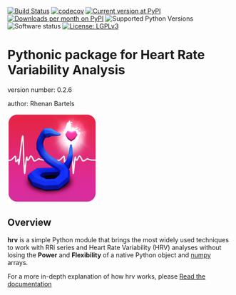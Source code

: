 [![Build Status](https://travis-ci.org/rhenanbartels/hrv.svg?branch=develop)](https://travis-ci.org/rhenanbartels/hrv)
[![codecov](https://codecov.io/gh/rhenanbartels/hrv/branch/develop/graph/badge.svg)](https://codecov.io/gh/rhenanbartels/hrv)
[![Current version at PyPI](https://img.shields.io/pypi/v/hrv.svg)](https://pypi.python.org/pypi/hrv)
[![Downloads per month on PyPI](https://img.shields.io/pypi/dm/hrv.svg)](https://pypi.python.org/pypi/hrv)
![Supported Python Versions](https://img.shields.io/pypi/pyversions/hrv.svg)
![Software status](https://img.shields.io/pypi/status/rows.svg)
[![License: LGPLv3](https://img.shields.io/pypi/l/hrv.svg)](https://github.com/rhenanbartels/hrv/blob/develop/LICENSE.md)


Pythonic package for Heart Rate Variability Analysis
===============================

version number: 0.2.6 

author: Rhenan Bartels


![logo](docs/logo-small.png)

Overview
--------

**hrv** is a simple Python module that brings the most widely used
techniques to work with RRi series and Heart Rate Variability (HRV) analyses without losing the **Power** and **Flexibility**
of a native Python object and [numpy](http://www.numpy.org/) arrays.


For a more in-depth explanation of how hrv works, please [Read the documentation](https://hrv.readthedocs.io/en/latest/)
